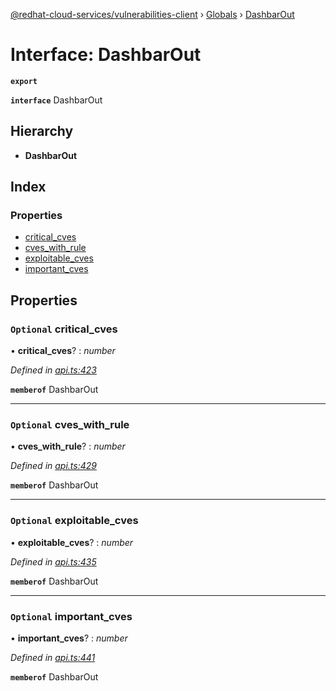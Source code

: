 [@redhat-cloud-services/vulnerabilities-client](../README.md) › [Globals](../globals.md) › [DashbarOut](dashbarout.md)

# Interface: DashbarOut

**`export`** 

**`interface`** DashbarOut

## Hierarchy

* **DashbarOut**

## Index

### Properties

* [critical_cves](dashbarout.md#optional-critical_cves)
* [cves_with_rule](dashbarout.md#optional-cves_with_rule)
* [exploitable_cves](dashbarout.md#optional-exploitable_cves)
* [important_cves](dashbarout.md#optional-important_cves)

## Properties

### `Optional` critical_cves

• **critical_cves**? : *number*

*Defined in [api.ts:423](https://github.com/RedHatInsights/javascript-clients.gi/blob/master/packages/vulnerabilities/api.ts#L423)*

**`memberof`** DashbarOut

___

### `Optional` cves_with_rule

• **cves_with_rule**? : *number*

*Defined in [api.ts:429](https://github.com/RedHatInsights/javascript-clients.gi/blob/master/packages/vulnerabilities/api.ts#L429)*

**`memberof`** DashbarOut

___

### `Optional` exploitable_cves

• **exploitable_cves**? : *number*

*Defined in [api.ts:435](https://github.com/RedHatInsights/javascript-clients.gi/blob/master/packages/vulnerabilities/api.ts#L435)*

**`memberof`** DashbarOut

___

### `Optional` important_cves

• **important_cves**? : *number*

*Defined in [api.ts:441](https://github.com/RedHatInsights/javascript-clients.gi/blob/master/packages/vulnerabilities/api.ts#L441)*

**`memberof`** DashbarOut
